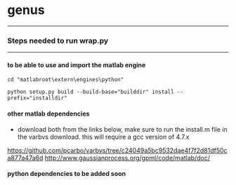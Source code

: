 # genus


*************************** 
### Steps needed to run wrap.py
***************************

#### to be able to use and import the matlab engine

    cd "matlabroot\extern\engines\python"

    python setup.py build --build-base="builddir" install --prefix="installdir"




#### other matlab dependencies

* download both from the links below, make sure to run the install.m file in the varbvs download. this will require a gcc version of 4.7.x

https://github.com/pcarbo/varbvs/tree/c24049a5bc9532dae4f7f2d81df50ca877a47a6d
http://www.gaussianprocess.org/gpml/code/matlab/doc/

#### python dependencies to be added soon
